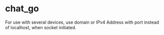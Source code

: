 # chat_go

For use with several devices, use domain or IPv4 Address with port instead of localhost, when socket initiated.